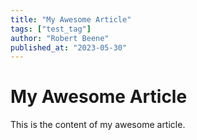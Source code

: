 ```yaml
---
title: "My Awesome Article"
tags: ["test_tag"]
author: "Robert Beene"
published_at: "2023-05-30"
---
```


# My Awesome Article

This is the content of my awesome article.


